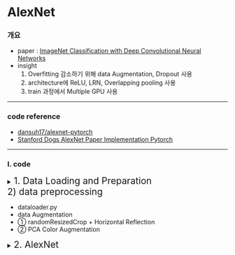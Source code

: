 # AlexNet


### 개요
- paper :  [ImageNet Classification with Deep Convolutional
Neural Networks](https://proceedings.neurips.cc/paper_files/paper/2012/file/c399862d3b9d6b76c8436e924a68c45b-Paper.pdf)
- insight
    1. Overfitting 감소하기 위해 data Augmentation, Dropout 사용
    2. architecture에 ReLU, LRN, Overlapping pooling 사용
    3. train 과정에서 Multiple GPU 사용

---
### code reference 
- [dansuh17/alexnet-pytorch](https://github.com/dansuh17/alexnet-pytorch/blob/d0c1b1c52296ffcbecfbf5b17e1d1685b4ca6744/model.py#L40)
- [Stanford Dogs AlexNet Paper Implementation Pytorch](https://www.kaggle.com/code/virajbagal/stanford-dogs-alexnet-paper-implementation-pytorch)

---
### Ⅰ.  code 
<details>
<summary><span style="font-size:150%">1. Data Loading and Preparation </span> </summary>
<div markdown="1">

<summary><span style="font-size:150%">1) Dataset </span> </summary>
<div markdown="1">

- datapreprocessing.py
- dataset : [stanford_dog_dataset](http://vision.stanford.edu/aditya86/ImageNetDogs/)
- dog classes: 120,  total images: 20580
- 이 중 data 수가 많은 5 개의 class에 대해 학습 (총 1160개)
- <img src = "./images/1.dataset_df_head.png" width = 250>

</div>
</details>

<summary><span style="font-size:150%">2) data preprocessing </span> </summary>
<div markdown="1">

- dataloader.py
- data Augmentation 
- ① randomResizedCrop + Horizontal Reflection
- ② PCA Color Augmentation


</div>
</details>

</div>
</details>




<details>
<summary><span style="font-size:150%">2. AlexNet</span> </summary>
<div markdown="1">
- pretrained model down: [AlexNet: AlexNet Pre-trainid Model for PyTorch](https://www.kaggle.com/datasets/pytorch/alexnet)
- main.py





---



- [Stanford Dogs AlexNet Paper Implementation Pytorch](https://www.kaggle.com/code/virajbagal/stanford-dogs-alexnet-paper-implementation-pytorch)